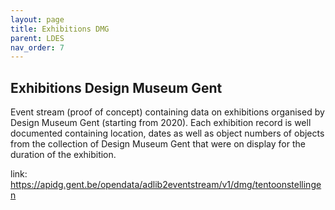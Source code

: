```yaml
---
layout: page
title: Exhibitions DMG
parent: LDES
nav_order: 7
---
```



## **Exhibitions Design Museum Gent** 

Event stream (proof of concept) containing data on exhibitions organised by Design Museum Gent (starting from 2020). Each exhibition record is well documented containing location, dates as well as object numbers of objects from the collection of Design Museum Gent that were on display for the duration of the exhibition. 

link: https://apidg.gent.be/opendata/adlib2eventstream/v1/dmg/tentoonstellingen
